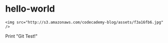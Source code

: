 hello-world
===========

	<img src="http://s3.amazonaws.com/codecademy-blog/assets/f3a16fb6.jpg" />
Print "Git Test!"
